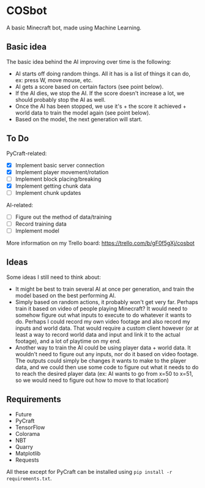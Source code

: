 # COSbot
A basic Minecraft bot, made using Machine Learning.

## Basic idea
The basic idea behind the AI improving over time is the following:
 - AI starts off doing random things. All it has is a list of things it can do, ex: press W, move mouse, etc.
 - AI gets a score based on certain factors (see point below).
 - If the AI dies, we stop the AI. If the score doesn't increase a lot, we should probably stop the AI as well.
 - Once the AI has been stopped, we use it's + the score it achieved + world data to train the model again (see point below).
 - Based on the model, the next generation will start.

## To Do
PyCraft-related:
 - [x] Implement basic server connection
 - [x] Implement player movement/rotation
 - [ ] Implement block placing/breaking
 - [x] Implement getting chunk data
 - [ ] Implement chunk updates

AI-related:
 - [ ] Figure out the method of data/training
 - [ ] Record training data
 - [ ] Implement model

More information on my Trello board: https://trello.com/b/gF0f5gXj/cosbot

## Ideas
Some ideas I still need to think about:
 - It might be best to train several AI at once per generation, and train the model based on the best performing AI.
 - Simply based on random actions, it probably won't get very far. Perhaps train it based on video of people playing Minecraft? It would need to somehow figure out what inputs to execute to do whatever it wants to do. Perhaps I could record my own video footage and also record my inputs and world data. That would require a custom client however (or at least a way to record world data and input and link it to the actual footage), and a lot of playtime on my end.
 - Another way to train the AI could be using player data + world data. It wouldn't need to figure out any inputs, nor do it based on video footage. The outputs could simply be changes it wants to make to the player data, and we could then use some code to figure out what it needs to do to reach the desired player data (ex: AI wants to go from x=50 to x=51, so we would need to figure out how to move to that location)


## Requirements
 - Future
 - PyCraft
 - TensorFlow
 - Colorama
 - NBT
 - Quarry
 - Matplotlib
 - Requests

All these except for PyCraft can be installed using `pip install -r requirements.txt`.
